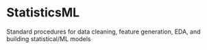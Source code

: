 # StatisticsML
Standard procedures for data cleaning, feature generation, EDA, and building statistical/ML models
